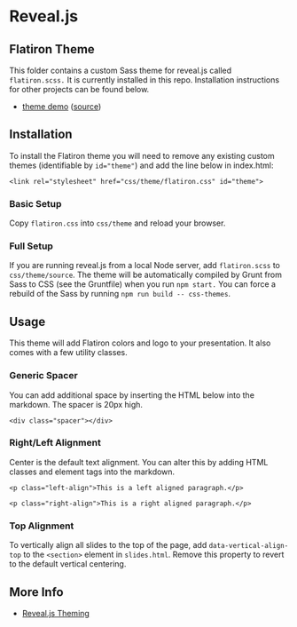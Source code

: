 # Reveal.js

## Flatiron Theme

This folder contains a custom Sass theme for reveal.js called `flatiron.scss.` It is currently installed in this repo. Installation instructions for other projects can be found below.

- [theme demo](https://flatironinstitute.github.io/learn-sciware-dev/Theme_Demo/slides.html) ([source](demo.md))

## Installation

To install the Flatiron theme you will need to remove any existing custom themes (identifiable by `id="theme"`) and add the line below in index.html:

`<link rel="stylesheet" href="css/theme/flatiron.css" id="theme">`

### Basic Setup

Copy `flatiron.css` into `css/theme` and reload your browser.

### Full Setup

If you are running reveal.js from a local Node server, add `flatiron.scss` to `css/theme/source`. The theme will be automatically compiled by Grunt from Sass to CSS (see the Gruntfile) when you run `npm start.` You can force a rebuild of the Sass by running `npm run build -- css-themes`.

## Usage

This theme will add Flatiron colors and logo to your presentation. It also comes with a few utility classes.

### Generic Spacer

You can add additional space by inserting the HTML below into the markdown. The spacer is 20px high.

`<div class="spacer"></div>`

### Right/Left Alignment

Center is the default text alignment. You can alter this by adding HTML classes and element tags into the markdown.

`<p class="left-align">This is a left aligned paragraph.</p>`

`<p class="right-align">This is a right aligned paragraph.</p>`

### Top Alignment

To vertically align all slides to the top of the page, add `data-vertical-align-top` to the `<section>` element in `slides.html`. Remove this property to revert to the default vertical centering.

## More Info

- [Reveal.js Theming](https://github.com/hakimel/reveal.js/blob/master/README.md#theming)

